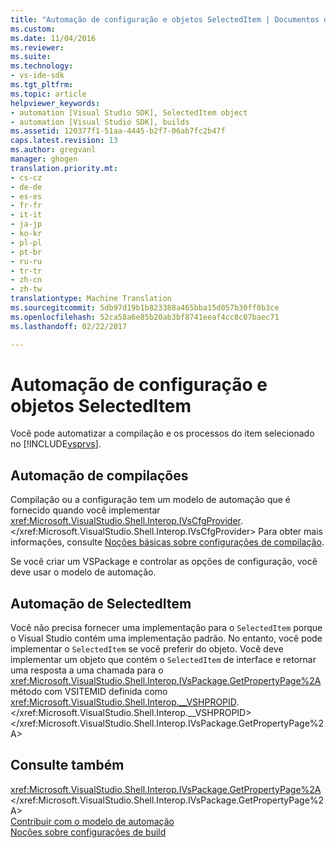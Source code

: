 ```yaml
---
title: "Automação de configuração e objetos SelectedItem | Documentos do Microsoft"
ms.custom: 
ms.date: 11/04/2016
ms.reviewer: 
ms.suite: 
ms.technology:
- vs-ide-sdk
ms.tgt_pltfrm: 
ms.topic: article
helpviewer_keywords:
- automation [Visual Studio SDK], SelectedItem object
- automation [Visual Studio SDK], builds
ms.assetid: 120377f1-51aa-4445-b2f7-06ab7fc2b47f
caps.latest.revision: 13
ms.author: gregvanl
manager: ghogen
translation.priority.mt:
- cs-cz
- de-de
- es-es
- fr-fr
- it-it
- ja-jp
- ko-kr
- pl-pl
- pt-br
- ru-ru
- tr-tr
- zh-cn
- zh-tw
translationtype: Machine Translation
ms.sourcegitcommit: 5db97d19b1b823388a465bba15d057b30ff0b3ce
ms.openlocfilehash: 52ca58a6e85b20ab3bf8741eeaf4cc8c07baec71
ms.lasthandoff: 02/22/2017

---
```

# <a name="automation-for-configuration-and-selecteditem-objects"></a>Automação de configuração e objetos SelectedItem
Você pode automatizar a compilação e os processos do item selecionado no [!INCLUDE[vsprvs](../../code-quality/includes/vsprvs_md.md)].  
  
## <a name="automation-for-builds"></a>Automação de compilações  
 Compilação ou a configuração tem um modelo de automação que é fornecido quando você implementar <xref:Microsoft.VisualStudio.Shell.Interop.IVsCfgProvider>.</xref:Microsoft.VisualStudio.Shell.Interop.IVsCfgProvider> Para obter mais informações, consulte [Noções básicas sobre configurações de compilação](../../ide/understanding-build-configurations.md).  
  
 Se você criar um VSPackage e controlar as opções de configuração, você deve usar o modelo de automação.  
  
## <a name="automation-for-selecteditem"></a>Automação de SelectedItem  
 Você não precisa fornecer uma implementação para o `SelectedItem` porque o Visual Studio contém uma implementação padrão. No entanto, você pode implementar o `SelectedItem` se você preferir do objeto. Você deve implementar um objeto que contém o `SelectedItem` de interface e retornar uma resposta a uma chamada para o <xref:Microsoft.VisualStudio.Shell.Interop.IVsPackage.GetPropertyPage%2A>método com VSITEMID definida como <xref:Microsoft.VisualStudio.Shell.Interop.__VSHPROPID>.</xref:Microsoft.VisualStudio.Shell.Interop.__VSHPROPID> </xref:Microsoft.VisualStudio.Shell.Interop.IVsPackage.GetPropertyPage%2A>  
  
## <a name="see-also"></a>Consulte também  
 <xref:Microsoft.VisualStudio.Shell.Interop.IVsPackage.GetPropertyPage%2A></xref:Microsoft.VisualStudio.Shell.Interop.IVsPackage.GetPropertyPage%2A>   
 [Contribuir com o modelo de automação](../../extensibility/internals/contributing-to-the-automation-model.md)   
 [Noções sobre configurações de build](../../ide/understanding-build-configurations.md)
